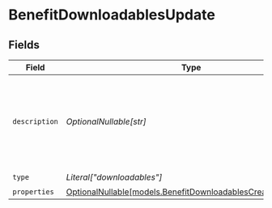# BenefitDownloadablesUpdate


## Fields

| Field                                                                                                              | Type                                                                                                               | Required                                                                                                           | Description                                                                                                        |
| ------------------------------------------------------------------------------------------------------------------ | ------------------------------------------------------------------------------------------------------------------ | ------------------------------------------------------------------------------------------------------------------ | ------------------------------------------------------------------------------------------------------------------ |
| `description`                                                                                                      | *OptionalNullable[str]*                                                                                            | :heavy_minus_sign:                                                                                                 | The description of the benefit. Will be displayed on products having this benefit.                                 |
| `type`                                                                                                             | *Literal["downloadables"]*                                                                                         | :heavy_check_mark:                                                                                                 | N/A                                                                                                                |
| `properties`                                                                                                       | [OptionalNullable[models.BenefitDownloadablesCreateProperties]](../models/benefitdownloadablescreateproperties.md) | :heavy_minus_sign:                                                                                                 | N/A                                                                                                                |